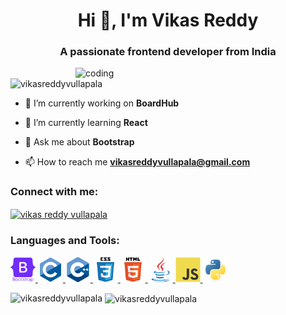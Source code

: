 
<h1 align="center">Hi 👋, I'm Vikas Reddy</h1>
<h3 align="center">A passionate frontend developer from India</h3>
<img align="right" alt="coding" width="400" src="https://dribbble.com/shots/4502924-Python-developer-animation">

<p align="left"> <img src="https://komarev.com/ghpvc/?username=vikasreddyvullapala&label=Profile%20views&color=0e75b6&style=flat" alt="vikasreddyvullapala" /> </p>

- 🔭 I’m currently working on **BoardHub**

- 🌱 I’m currently learning **React**

- 💬 Ask me about **Bootstrap**

- 📫 How to reach me **vikasreddyvullapala@gmail.com**

<h3 align="left">Connect with me:</h3>
<p align="left">
<a href="https://linkedin.com/in/vikas reddy vullapala" target="blank"><img align="center" src="https://raw.githubusercontent.com/rahuldkjain/github-profile-readme-generator/master/src/images/icons/Social/linked-in-alt.svg" alt="vikas reddy vullapala" height="30" width="40" /></a>
</p>

<h3 align="left">Languages and Tools:</h3>
<p align="left"> <a href="https://getbootstrap.com" target="_blank" rel="noreferrer"> <img src="https://raw.githubusercontent.com/devicons/devicon/master/icons/bootstrap/bootstrap-plain-wordmark.svg" alt="bootstrap" width="40" height="40"/> </a> <a href="https://www.cprogramming.com/" target="_blank" rel="noreferrer"> <img src="https://raw.githubusercontent.com/devicons/devicon/master/icons/c/c-original.svg" alt="c" width="40" height="40"/> </a> <a href="https://www.w3schools.com/cpp/" target="_blank" rel="noreferrer"> <img src="https://raw.githubusercontent.com/devicons/devicon/master/icons/cplusplus/cplusplus-original.svg" alt="cplusplus" width="40" height="40"/> </a> <a href="https://www.w3schools.com/css/" target="_blank" rel="noreferrer"> <img src="https://raw.githubusercontent.com/devicons/devicon/master/icons/css3/css3-original-wordmark.svg" alt="css3" width="40" height="40"/> </a> <a href="https://www.w3.org/html/" target="_blank" rel="noreferrer"> <img src="https://raw.githubusercontent.com/devicons/devicon/master/icons/html5/html5-original-wordmark.svg" alt="html5" width="40" height="40"/> </a> <a href="https://www.java.com" target="_blank" rel="noreferrer"> <img src="https://raw.githubusercontent.com/devicons/devicon/master/icons/java/java-original.svg" alt="java" width="40" height="40"/> </a> <a href="https://developer.mozilla.org/en-US/docs/Web/JavaScript" target="_blank" rel="noreferrer"> <img src="https://raw.githubusercontent.com/devicons/devicon/master/icons/javascript/javascript-original.svg" alt="javascript" width="40" height="40"/> </a> <a href="https://www.python.org" target="_blank" rel="noreferrer"> <img src="https://raw.githubusercontent.com/devicons/devicon/master/icons/python/python-original.svg" alt="python" width="40" height="40"/> </a> </p>

<p><img align="left" src="https://github-readme-stats.vercel.app/api/top-langs?username=vikasreddyvullapala&show_icons=true&locale=en&layout=compact" alt="vikasreddyvullapala" /></p>

<p>&nbsp;<img align="center" src="https://github-readme-stats.vercel.app/api?username=vikasreddyvullapala&show_icons=true&locale=en" alt="vikasreddyvullapala" /></p>
